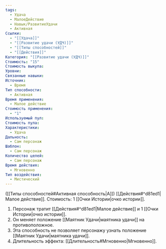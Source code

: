 ```yaml
---
tags:
  - Удача
  - МалоеДействие
  - Навык/РазвитиеУдачи
  - Активная
Ссылки:
  - "[[Удача]]"
  - "[[Развитие удачи (УДЧ)]]"
  - "[[Типы способностей]]"
  - "[[Действия]]"
Категория: "[[Развитие удачи (УДЧ)]]"
Стоимость: "15"
Стоимость выкупа: 
Уровни: 
Связанные навыки: 
Источник:
  - Время
Тип способности:
  - Активная
Время применения:
  - Малое действие
Стоимость применения:
  - "1"
Используемый пул: 
Стоимость пула: 
Характеристики:
  - Удача
Дальность:
  - Сам персонаж
Шаблон:
  - Сам персонаж
Количество целей:
  - Сам персонаж
Время действия:
  - Мгновенно
Тип воздействия:
  - Мистический
---
```

([[Типы способностей#Активная способность|А]]) [[Действия#^d81ed1|Малое действие]]. Стоимость: 1 [[Очки Истории|очко истории]]. 

1. Персонаж тратит [[Действия#^d81ed1|Малое действие]] и 1 [[Очки Истории|очко истории]].
2. Он меняет положение [[Маятник Удачи|маятника удачи]] на противоположное.
3. Эта способность не позволяет персонажу узнать положение [[Маятник Удачи|маятника удачи]]. 
4. Длительность эффекта: [[Длительность#Мгновенно|Мгновенно]].
